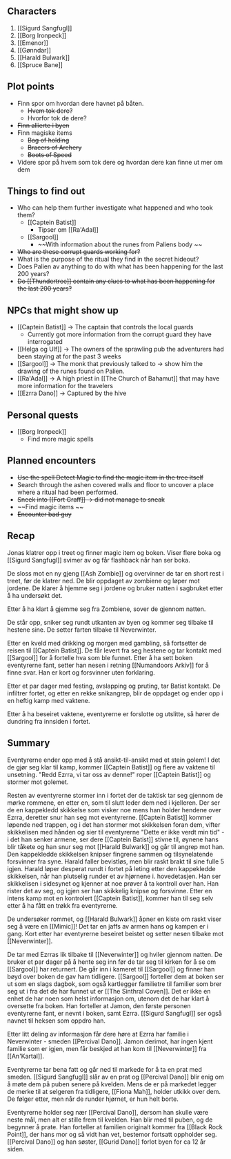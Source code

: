 ## Characters
1. [[Sigurd Sangfugl]] 
2. [[Borg Ironpeck]] 
3. [[Emenor]] 
4. [[Gønndar]] 
5. [[Harald Bulwark]] 
6. [[Spruce Bane]] 

## Plot points
- Finn spor om hvordan dere havnet på båten.
  - ~~Hvem tok dere?~~
  - Hvorfor tok de dere?
- ~~Finn allierte i byen~~
- Finn magiske items
  - ~~Bag of holding~~
  - ~~Bracers of Archery~~
  - ~~Boots of Speed~~
- Videre spor på hvem som tok dere og hvordan dere kan finne ut mer om dem

## Things to find out
- Who can help them further investigate what happened and who took them?
  - [[Captein Batist]]
    - Tipser om [[Ra'Adal]] 
  - [[Sargool]]
    - ~~With information about the runes from Paliens body ~~
- ~~Who are these corrupt guards working for?~~ 
- What is the purpose of the ritual they find in the secret hideout?
- Does Palien av anything to do with what has been happening for the last 200 years?
- ~~Do [[Thundertree]] contain any clues to what has been happening for the last 200 years?~~

## NPCs that might show up
- [[Captein Batist]] -> The captain that controls the local guards
  - Currently got more information from the corrupt guard they have interrogated
- [[Helga og Ulf]] -> The owners of the sprawling pub the adventurers had been staying at for the past 3 weeks
- [[Sargool]] -> The monk that previously talked to -> show him the drawing of the runes found on Palien.
- [[Ra'Adal]] -> A high priest in [[The Church of Bahamut]] that may have more information for the travelers
- [[Ezrra Dano]] -> Captured by the hive

## Personal quests
- [[Borg Ironpeck]] 
  - Find more magic spells

## Planned encounters
- ~~Use the spell Detect Magic to find the magic item in the tree itself~~
- Search through the ashen covered walls and floor to uncover a place where a ritual had been performed.
- ~~Sneek into [[Fort Graff]] -> did not manage to sneak~~
- ~~Find magic items ~~
- ~~Encounter bad guy~~

## Recap
Jonas klatrer opp i treet og finner magic item og boken.
Viser flere boka og [[Sigurd Sangfugl]] svimer av og får flashback når han ser boka.

De sloss mot en ny gjeng [[Ash Zombie]] og overvinner de tar en short rest i treet, før de klatrer ned. De blir oppdaget av zombiene og løper mot jordene. De klarer å hjemme seg i jordene og bruker natten i sagbruket etter å ha undersøkt det.

Etter å ha klart å gjemme seg fra Zombiene, sover de gjennom natten.

De står opp, sniker seg rundt utkanten av byen og kommer seg tilbake til hestene sine. De setter farten tilbake til Neverwinter.

Etter en kveld med drikking og morgen med gambling, så fortsetter de reisen til [[Captein Batist]]. De får levert fra seg hestene og tar kontakt med [[Sargool]] for å fortelle hva som ble funnet. Etter å ha sett boken eventyrerne fant, setter han nesen i retning [[Numandoors Arkiv]] for å finne svar. Han er kort og forsvinner uten forklaring.

Etter et par dager med festing, avslapping og pruting, tar Batist kontakt. De infiltrer fortet, og etter en rekke snikangrep, blir de oppdaget og ender opp i en heftig kamp med vaktene.

Etter å ha beseiret vaktene, eventyrerne er forslotte og utslitte, så hører de dundring fra innsiden i fortet.


## Summary

Eventyrerne ender opp med å stå ansikt-til-ansikt med et stein golem! I det de gjør seg klar til kamp, kommer [[Captein Batist]] og flere av vaktene til unsetning. "Redd Ezrra, vi tar oss av denne!" roper [[Captein Batist]] og stormer mot golemet. 

Resten av eventyrerne stormer inn i fortet der de taktisk tar seg gjennom de mørke rommene, en etter en, som til slutt leder dem ned i kjelleren. Der ser de en kappekledd skikkelse som visker noe mens han holder hendene over Ezrra, deretter snur han seg mot eventyrerne. [[Captein Batist]] kommer løpende ned trappen, og i det han stormer mot skikkelsen foran dem, vifter skikkelisen med hånden og sier til eventyrerne "Dette er ikke verdt min tid" - i det han senker armene, ser dere [[Captein Batist]] stivne til, øynene hans blir tåkete og han snur seg mot [[Harald Bulwark]] og går til angrep mot han. Den kappekledde skikkelsen knipser fingrene sammen og tilsynelatende forsvinner fra syne. Harald faller bevistløs, men blir raskt brakt til sine fulle 5 igjen. Harald løper desperat rundt i fortet på leting etter den kappekledde skikkelsen, når han plutselig runder et av hjørnene i. hovedetasjen. Han ser skikkelisen i sidesynet og kjenner at noe prøver å ta kontroll over han. Han rister det av seg, og igjen ser han skikkelig knipse og forsvinne. Etter en intens kamp mot en kontrolert [[Captein Batist]], kommer han til seg selv etter å ha fått en trøkk fra eventyrerne.

De undersøker rommet, og [[Harald Bulwark]] åpner en kiste om raskt viser seg å være en [[Mimic]]! Det tar en jaffs av armen hans og kampen er i gang. Kort etter har eventyrerne beseiret beistet og setter nesen tilbake mot [[Neverwinter]].

De tar med Ezrras lik tilbake til [[Neverwinter]] og hviler gjennom natten. De bruker et par dager på å hente seg inn før de tar seg til kirken for å se om [[Sargool]] har returnert. De går inn i kameret til [[Sargool]] og finner han bøyd over boken de gav ham tidligere. [[Sargool]] forteller dem at boken ser ut som en slags dagbok, som også kartlegger familietre til familier som brer seg ut i fra det de har funnet ut er [[The Sinthral Coven]]. Det er ikke en enhet de har noen som helst informasjon om, utenom det de har klart å oversette fra boken. Han forteller at Jamon, den første personen eventyrerne fant, er nevnt i boken, samt Ezrra. [[Sigurd Sangfugl]] ser også navnet til heksen som oppdro han. 

Etter litt deling av informasjon får dere høre at Ezrra har familie i Neverwinter - smeden [[Percival Dano]]. Jamon derimot, har ingen kjent familie som er igjen, men får beskjed at han kom til [[Neverwinter]] fra [[An'Kartal]]. 

Eventyrerne tar bena fatt og går ned til markede for å ta en prat med smeden. [[Sigurd Sangfugl]] slår av en prat og [[Percival Dano]] blir enig om å møte dem på puben senere på kvelden. Mens de er på markedet legger de merke til at selgeren fra tidligere, [[Fiona Mah]], holder utkikk over dem. De følger etter, men når de runder hjørnet, er hun helt borte. 

Eventyrerne holder seg nær [[Percival Dano]], dersom han skulle være neste mål, men alt er stille frem til kvelden. Han blir med til puben, og de begynner å prate. Han forteller at familien originalt kommer fra [[Black Rock Point]], der hans mor og så vidt han vet, bestemor fortsatt oppholder seg. [[Percival Dano]] og han søster, [[Gurid Dano]] forlot byen for ca 12 år siden. 



